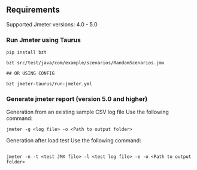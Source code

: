 ## Requirements

Supported Jmeter versions: 4.0 - 5.0




### Run Jmeter using Taurus
``` 
pip install bzt

bzt src/test/java/com/example/scenarios/RandomScenarios.jmx 

## OR USING CONFIG

bzt jmeter-taurus/run-jmeter.yml

```




### Generate jmeter report (version 5.0 and higher)
Generation from an existing sample CSV log file
Use the following command:
``` 
jmeter -g <log file> -o <Path to output folder>

```
Generation after load test
Use the following command:
```

jmeter -n -t <test JMX file> -l <test log file> -e -o <Path to output folder>
```